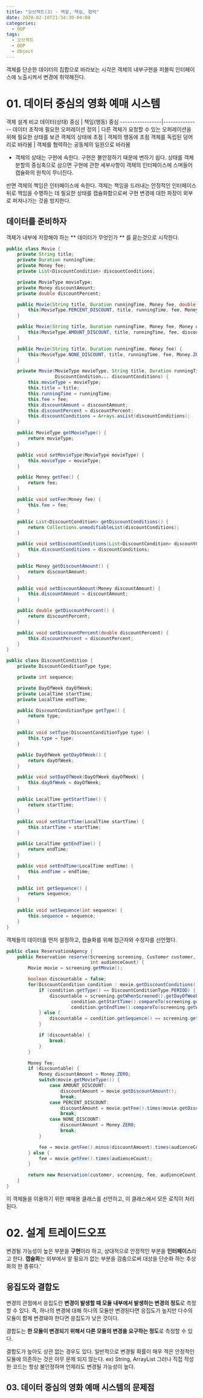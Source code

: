 ```yaml
---
title: "오브젝트(3) - 역할, 책임, 협력"
date: 2020-02-10T21:34:30-04:00
categories:
  - OOP
tags:
  - 오브젝트
  - OOP
  - Object
---
```

객체를 단순한 데이터의 집합으로 바라보는 시각은 객체의 내부구현을 퍼블릭 인터페이스에 노출시켜서 변경에 취약해진다.

# 01. 데이터 중심의 영화 예매 시스템

객체 설계 비교
데이터(상태) 중심 | 책임(행동) 중심
-----------------|---------------
데이터 조작에 필요한 오퍼레이션 정의 | 다른 객체가 요청할 수 있는 오퍼레이션을 위해 필요한 상태를 보관
객체의 상태에 초점 | 객체의 행동에 초점
객체를 독립된 덩어리로 바라봄 | 객체를 협력하는 공동체의 일원으로 바라봄

* 객체의 상태는 구현에 속한다. 구현은 불안정하기 때문에 변하기 쉽다. 상태를 객체 분할의 중심축으로 삼으면 구현에 관한 세부사항이 객체의 인터페이스에 스며들어 캡슐화의 원칙이 무너진다.

반면 객체의 책임은 인터페이스에 속한다. 객체는 책임을 드러내는 안정적인 인터페이스 뒤로 책임을 수행하는 데 필요한 상태를 캡슐화함으로써 구현 변경에 대한 파장이 외부로 퍼져나가는 것을 방지한다.

## 데이터를 준비하자
객체가 내부에 저장해야 하는 ** 데이터가 무엇인가 ** 를 묻는것으로 시작한다.

```Java
public class Movie {
    private String title;
    private Duration runningTime;
    private Money fee;
    private List<DiscountCondition> discountConditions;

    private MovieType movieType;
    private Money discountAmount;
    private double discountPercent;

    public Movie(String title, Duration runningTime, Money fee, double discountPercent, DiscountCondition... discountConditions) {
        this(MovieType.PERCENT_DISCOUNT, title, runningTime, fee, Money.ZERO, discountPercent, discountConditions);
    }

    public Movie(String title, Duration runningTime, Money fee, Money discountAmount, DiscountCondition... discountConditions) {
        this(MovieType.AMOUNT_DISCOUNT, title, runningTime, fee, discountAmount, 0, discountConditions);
    }

    public Movie(String title, Duration runningTime, Money fee) {
        this(MovieType.NONE_DISCOUNT, title, runningTime, fee, Money.ZERO, 0);
    }

    private Movie(MovieType movieType, String title, Duration runningTime, Money fee, Money discountAmount, double discountPercent,
                  DiscountCondition... discountConditions) {
        this.movieType = movieType;
        this.title = title;
        this.runningTime = runningTime;
        this.fee = fee;
        this.discountAmount = discountAmount;
        this.discountPercent = discountPercent;
        this.discountConditions = Arrays.asList(discountConditions);
    }

    public MovieType getMovieType() {
        return movieType;
    }

    public void setMovieType(MovieType movieType) {
        this.movieType = movieType;
    }

    public Money getFee() {
        return fee;
    }

    public void setFee(Money fee) {
        this.fee = fee;
    }

    public List<DiscountCondition> getDiscountConditions() {
        return Collections.unmodifiableList(discountConditions);
    }

    public void setDiscountConditions(List<DiscountCondition> discountConditions) {
        this.discountConditions = discountConditions;
    }

    public Money getDiscountAmount() {
        return discountAmount;
    }

    public void setDiscountAmount(Money discountAmount) {
        this.discountAmount = discountAmount;
    }

    public double getDiscountPercent() {
        return discountPercent;
    }

    public void setDiscountPercent(double discountPercent) {
        this.discountPercent = discountPercent;
    }
}
```

```Java
public class DiscountCondition {
    private DiscountConditionType type;

    private int sequence;

    private DayOfWeek dayOfWeek;
    private LocalTime startTime;
    private LocalTime endTime;

    public DiscountConditionType getType() {
        return type;
    }

    public void setType(DiscountConditionType type) {
        this.type = type;
    }

    public DayOfWeek getDayOfWeek() {
        return dayOfWeek;
    }

    public void setDayOfWeek(DayOfWeek dayOfWeek) {
        this.dayOfWeek = dayOfWeek;
    }

    public LocalTime getStartTime() {
        return startTime;
    }

    public void setStartTime(LocalTime startTime) {
        this.startTime = startTime;
    }

    public LocalTime getEndTime() {
        return endTime;
    }

    public void setEndTime(LocalTime endTime) {
        this.endTime = endTime;
    }

    public int getSequence() {
        return sequence;
    }

    public void setSequence(int sequence) {
        this.sequence = sequence;
    }
}
```

객체들의 데이터를 먼저 설정하고, 캡슐화를 위해 접근자와 수정자를 선언했다.

```Java
public class ReservationAgency {
    public Reservation reserve(Screening screening, Customer customer,
                               int audienceCount) {
        Movie movie = screening.getMovie();

        boolean discountable = false;
        for(DiscountCondition condition : movie.getDiscountConditions()) {
            if (condition.getType() == DiscountConditionType.PERIOD) {
                discountable = screening.getWhenScreened().getDayOfWeek().equals(condition.getDayOfWeek()) &&
                        condition.getStartTime().compareTo(screening.getWhenScreened().toLocalTime()) <= 0 &&
                        condition.getEndTime().compareTo(screening.getWhenScreened().toLocalTime()) >= 0;
            } else {
                discountable = condition.getSequence() == screening.getSequence();
            }

            if (discountable) {
                break;
            }
        }

        Money fee;
        if (discountable) {
            Money discountAmount = Money.ZERO;
            switch(movie.getMovieType()) {
                case AMOUNT_DISCOUNT:
                    discountAmount = movie.getDiscountAmount();
                    break;
                case PERCENT_DISCOUNT:
                    discountAmount = movie.getFee().times(movie.getDiscountPercent());
                    break;
                case NONE_DISCOUNT:
                    discountAmount = Money.ZERO;
                    break;
            }

            fee = movie.getFee().minus(discountAmount).times(audienceCount);
        } else {
            fee = movie.getFee().times(audienceCount);
        }

        return new Reservation(customer, screening, fee, audienceCount);
    }
}
```
이 객체들을 이용하기 위한 예매용 클래스를 선언하고, 이 클래스에서 모든 로직이 처리된다.

# 02. 설계 트레이드오프

변경될 가능성이 높은 부분을 **구현**이라 하고, 상대적으로 안정적인 부분을 **인터페이스**라고 한다.
**캡슐화**는 외부에서 알 필요가 없는 부분을 감춤으로써 대상을 단순화 하는 추상화의 한 종류다.'

## 응집도와 결합도
변경의 관점에서 응집도란 **변경이 발생할 때 모듈 내부에서 발생하는 변경의 정도**로 측정할 수 있다.
즉, 하나의 변경에 대해 하나의 모듈만 변경된다면 응집도가 높지만 다수의 모듈이 함께 변경돼야 한다면 응집도가 낮은 것이다.

결합도는 **한 모듈이 변경되기 위해서 다른 모듈의 변경을 요구하는 정도**로 측정할 수 있다.

결합도가 높아도 상관 없는 경우도 있다. 일반적으로 변경될 확률이 매우 적은 안정적인 모듈에 의존하는 것은 아무 문제 되지 않는다. ex) String, ArrayList
그러나 직접 작성한 코드는 항상 불안정하며 언제라도 변경될 가능성이 높다.

## 03. 데이터 중심의 영화 예매 시스템의 문제점


